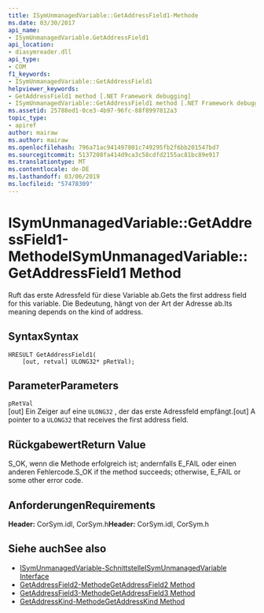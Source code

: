 ```yaml
---
title: ISymUnmanagedVariable::GetAddressField1-Methode
ms.date: 03/30/2017
api_name:
- ISymUnmanagedVariable.GetAddressField1
api_location:
- diasymreader.dll
api_type:
- COM
f1_keywords:
- ISymUnmanagedVariable::GetAddressField1
helpviewer_keywords:
- GetAddressField1 method [.NET Framework debugging]
- ISymUnmanagedVariable::GetAddressField1 method [.NET Framework debugging]
ms.assetid: 25788ed1-0ce3-4b97-96fc-88f8997812a3
topic_type:
- apiref
author: mairaw
ms.author: mairaw
ms.openlocfilehash: 796a71ac941497801c749295fb2f6bb201547bd7
ms.sourcegitcommit: 5137208fa414d9ca3c58cdfd2155ac81bc89e917
ms.translationtype: MT
ms.contentlocale: de-DE
ms.lasthandoff: 03/06/2019
ms.locfileid: "57478309"
---
```

# <a name="isymunmanagedvariablegetaddressfield1-method"></a><span data-ttu-id="218c7-102">ISymUnmanagedVariable::GetAddressField1-Methode</span><span class="sxs-lookup"><span data-stu-id="218c7-102">ISymUnmanagedVariable::GetAddressField1 Method</span></span>
<span data-ttu-id="218c7-103">Ruft das erste Adressfeld für diese Variable ab.</span><span class="sxs-lookup"><span data-stu-id="218c7-103">Gets the first address field for this variable.</span></span> <span data-ttu-id="218c7-104">Die Bedeutung, hängt von der Art der Adresse ab.</span><span class="sxs-lookup"><span data-stu-id="218c7-104">Its meaning depends on the kind of address.</span></span>  
  
## <a name="syntax"></a><span data-ttu-id="218c7-105">Syntax</span><span class="sxs-lookup"><span data-stu-id="218c7-105">Syntax</span></span>  
  
```  
HRESULT GetAddressField1(  
    [out, retval] ULONG32* pRetVal);  
```  
  
## <a name="parameters"></a><span data-ttu-id="218c7-106">Parameter</span><span class="sxs-lookup"><span data-stu-id="218c7-106">Parameters</span></span>  
 `pRetVal`  
 <span data-ttu-id="218c7-107">[out] Ein Zeiger auf eine `ULONG32` , der das erste Adressfeld empfängt.</span><span class="sxs-lookup"><span data-stu-id="218c7-107">[out] A pointer to a `ULONG32` that receives the first address field.</span></span>  
  
## <a name="return-value"></a><span data-ttu-id="218c7-108">Rückgabewert</span><span class="sxs-lookup"><span data-stu-id="218c7-108">Return Value</span></span>  
 <span data-ttu-id="218c7-109">S_OK, wenn die Methode erfolgreich ist; andernfalls E_FAIL oder einen anderen Fehlercode.</span><span class="sxs-lookup"><span data-stu-id="218c7-109">S_OK if the method succeeds; otherwise, E_FAIL or some other error code.</span></span>  
  
## <a name="requirements"></a><span data-ttu-id="218c7-110">Anforderungen</span><span class="sxs-lookup"><span data-stu-id="218c7-110">Requirements</span></span>  
 <span data-ttu-id="218c7-111">**Header:** CorSym.idl, CorSym.h</span><span class="sxs-lookup"><span data-stu-id="218c7-111">**Header:** CorSym.idl, CorSym.h</span></span>  
  
## <a name="see-also"></a><span data-ttu-id="218c7-112">Siehe auch</span><span class="sxs-lookup"><span data-stu-id="218c7-112">See also</span></span>
- [<span data-ttu-id="218c7-113">ISymUnmanagedVariable-Schnittstelle</span><span class="sxs-lookup"><span data-stu-id="218c7-113">ISymUnmanagedVariable Interface</span></span>](../../../../docs/framework/unmanaged-api/diagnostics/isymunmanagedvariable-interface.md)
- [<span data-ttu-id="218c7-114">GetAddressField2-Methode</span><span class="sxs-lookup"><span data-stu-id="218c7-114">GetAddressField2 Method</span></span>](../../../../docs/framework/unmanaged-api/diagnostics/isymunmanagedvariable-getaddressfield2-method.md)
- [<span data-ttu-id="218c7-115">GetAddressField3-Methode</span><span class="sxs-lookup"><span data-stu-id="218c7-115">GetAddressField3 Method</span></span>](../../../../docs/framework/unmanaged-api/diagnostics/isymunmanagedvariable-getaddressfield3-method.md)
- [<span data-ttu-id="218c7-116">GetAddressKind-Methode</span><span class="sxs-lookup"><span data-stu-id="218c7-116">GetAddressKind Method</span></span>](../../../../docs/framework/unmanaged-api/diagnostics/isymunmanagedvariable-getaddresskind-method.md)

